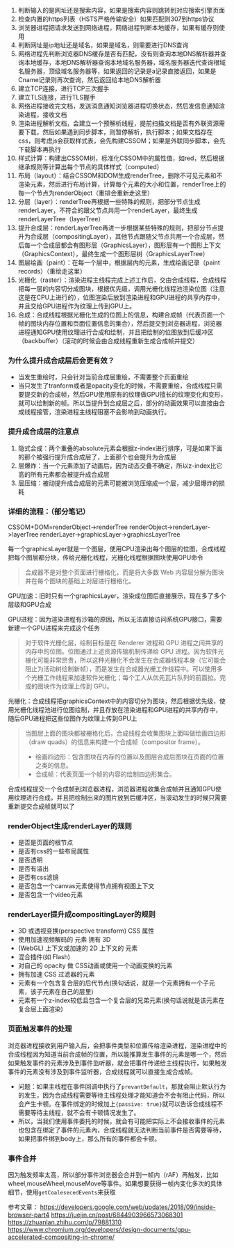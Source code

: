 1. 判断输入的是网址还是搜索内容，如果是搜索内容则跳转到对应搜索引擎页面
2. 检查内置的https列表（HSTS严格传输安全）如果匹配则307到https协议
3. 浏览器进程把请求发送到网络进程，网络进程判断本地缓存，如果有缓存则使用
4. 判断网址是ip地址还是域名，如果是域名，则需要进行DNS查询
5. 网络进程先判断浏览器DNS缓存是否有匹配，没有则查询本地DNS解析器并查询本地缓存，本地DNS解析器查询本地域名服务器，域名服务器迭代查询根域名服务器，顶级域名服务器等，如果返回的记录是a记录直接返回，如果是Cname记录则再次查询，然后返回给本地DNS解析器
6. 建立TCP连接，进行TCP三次握手
7. 建立TLS连接，进行TLS握手
8. 网络进程接收完文档，发送消息通知浏览器进程切换状态，然后发信息通知渲染进程，接收文档
9. 渲染进程解析文档，会建立一个预解析线程，提前扫描文档是否有外联资源需要下载，然后如果遇到同步脚本，则暂停解析，执行脚本；如果文档存在css，则考虑js会获取样式表，会先构建CSSOM；如果是外联同步脚本，会先下载脚本再执行
10. 样式计算：构建出CSSOM树，标准化CSSOM中的属性值，如red，然后根据继承规则等计算出每个节点的具体样式（computed）
11. 布局（layout）：结合CSSOM和DOM生成renderTree，删除不可见元素和不渲染元素，然后进行布局计算，计算每个元素的大小和位置，renderTree上的每一个节点为renderObject（重排会重新走这里）
12. 分层（layer）：renderTree再根据一些特殊的规则，把部分节点生成renderLayer，不符合的跟父节点共用一个renderLayer，最终生成renderLayerTree（layerTree）
13. 提升合成层：renderLayerTree再进一步根据某些特殊的规则，把部分节点提升为合成层（compositingLayer），其他节点跟随父节点共用一个合成层，然后每一个合成层都会有图形层（GraphicsLayer），图形层有一个图形上下文（GraphicsContext），最终生成一个图形层树（GraphicsLayerTree）
14. 图层绘画（paint）：在每一个层中，根据层内的元素，生成绘画记录（paint records）（重绘走这里）
15. 光栅化（raster）：渲染进程主线程完成上述工作后，交由合成线程，合成线程把每一层的内容切分成图块，根据优先级，调用光栅化线程池渲染位图（注意这是在CPU上进行的），位图渲染后放到渲染进程和GPU进程的共享内存中，并且交给GPU进程作为纹理上传到GPU上。
16. 合成：合成线程根据光栅化生成的位图上的信息，构建合成帧（代表页面一个帧的图块内存位置和页面位置信息的集合），然后提交到浏览器进程，浏览器进程通知GPU使用纹理进行合成和绘制，并且把绘制的位图放到后缓冲区（backbuffer）（滚动的时候会由合成线程重新生成合成帧并提交）


### 为什么提升成合成层后会更有效？
- 当发生重绘时，只会针对当前合成层重绘，不需要整个页面重绘
- 当只发生了tranform或者是opacity变化的时候，不需要重绘，合成线程只需要提交新的合成帧，然后GPU使用原有的纹理做GPU擅长的纹理变化和变形，就可以绘制新的帧。所以当提升到合成层之后，部分的动画效果可以直接由合成线程接管，渲染进程主线程阻塞不会影响到动画执行。

### 提升成合成层的注意点
1. 隐式合成：两个重叠的absolute元素会根据z-index进行排序，可是如果下面的那个被强行提升成合成层了，上面那个也会提升为合成层
2. 层爆炸：当一个元素添加了动画后，因为动态交叠不确定，所以z-index比它高的所有元素都会被提升成合成层
3. 层压缩：被动提升成合成层的元素可能被浏览压缩成一个层，减少层爆炸的损耗

### 详细的流程：（部分笔记）
CSSOM+DOM=renderObject->renderTree
renderObject->renderLayer->layerTree
renderLayer->graphicsLayer->graphicsLayerTree

每一个graphicsLayer就是一个图层，使用CPU渲染出每个图层的位图，合成线程把每个图层都分块，传给光栅化线程，光栅化线程根据图块使用GPU命令

> 合成器不是对整个页面进行栅格化，而是将大多数 Web 内容层分解为图块并在每个图块的基础上对层进行栅格化。

GPU加速：旧时只有一个graphicsLayer，渲染成位图后直接展示，现在多了多个层级和GPU合成

GPU进程：因为渲染进程有沙箱的原因，所以无法直接访问系统GPU接口，需要新建一个GPU进程来完成这个任务

> 对于软件光栅化层，绘制目标是在 Renderer 进程和 GPU 进程之间共享的内存中的位图。位图通过上述资源传输机制传递给 GPU 进程。因为软件光栅化可能非常昂贵，所以这种光栅化不会发生在合成器线程本身（它可能会阻止为活动树绘制新帧），而是发生在合成器光栅工作线程中。可以使用多个光栅工作线程来加速软件光栅化；每个工人从优先瓦片队列的前面拉。完成的图块作为纹理上传到 GPU。

光栅化：合成线程把graphicsContext中的内容切分为图块，然后根据优先级，使用光栅化线程池进行位图绘制，并且存放在渲染进程和GPU进程的共享内存中，随后GPU进程把这些位图作为纹理上传到GPU上

> 当图层上面的图块都被栅格化后，合成线程会收集图块上面叫做绘画四边形（draw quads）的信息来构建一个合成帧（compositor frame）。
>  - 绘画四边形：包含图块在内存的位置以及图层合成后图块在页面的位置之类的信息。
>  - 合成帧：代表页面一个帧的内容的绘制四边形集合。

合成线程提交一个合成帧到浏览器进程，浏览器进程收集合成帧并且通知GPU使用纹理进行合成，并且把绘制出来的图片放到后缓冲区，当滚动发生的时候只需要重新提交合成帧就可以了

### renderObject生成renderLayer的规则
-  是否是页面的根节点
-  是否有css的一些布局属性
-  是否透明
-  是否有溢出
-  是否有css滤镜
-  是否包含一个canvas元素使得节点拥有视图上下文
-  是否包含一个video元素

### renderLayer提升成compositingLayer的规则
- 3D 或透视变换(perspective transform) CSS 属性
- 使用加速视频解码的 元素 拥有 3D
- (WebGL) 上下文或加速的 2D 上下文的 元素
- 混合插件(如 Flash)
- 对自己的 opacity 做 CSS动画或使用一个动画变换的元素
- 拥有加速 CSS 过滤器的元素
- 元素有一个包含复合层的后代节点(换句话说，就是一个元素拥有一个子元素，该子元素在自己的层里)
- 元素有一个z-index较低且包含一个复合层的兄弟元素(换句话说就是该元素在复合层上面渲染)


### 页面触发事件的处理
浏览器进程接收到用户输入后，会把事件类型和位置传给渲染进程，渲染进程中的合成线程因为知道当前合成帧的位置，所以能推算发生事件的元素是哪一个，然后如果触发事件的元素涉及到事件监听器，就会把事件传递给主线程执行，如果触发事件的元素没有涉及到事件监听器，合成线程就可以直接生成合成帧。
- 问题：如果主线程在事件回调中执行了`prevantDefault`，那就会阻止默认行为的发生，因为合成线程需要等待主线程处理才能知道会不会有阻止代码，所以会产生卡顿。在事件绑定的时候加上`{passive: true}`就可以告诉合成线程不需要等待主线程，就不会有卡顿情况发生了。
- 所以，当我们使用事件委托的时候，就会有可能把实际上不会接收事件的元素也包含在绑定了事件的元素內，合成线程就无法判断当前事件是否需要等待，如果把事件绑到body上，那么所有的事件都会卡顿。

### 事件合并
因为触发频率太高，所以部分事件浏览器会合并到一帧内（rAF）再触发，比如wheel,mouseWheel,mouseMove等事件。如果想要获得一帧内变化多次的具体细节，使用`getCoalesecedEvents`来获取


参考文章：
https://developers.google.com/web/updates/2018/09/inside-browser-part4
https://juejin.cn/post/6844903966573068301
https://zhuanlan.zhihu.com/p/79881310
https://www.chromium.org/developers/design-documents/gpu-accelerated-compositing-in-chrome/

